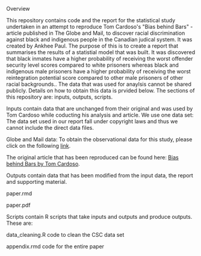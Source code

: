 Overview

This repository contains code and the report for the statistical study undertaken in an attempt to reproduce Tom Cardoso's "Bias behind Bars" - article published in The Globe and Mail, to discover racial discrimination against black and indigenous people in the Canadian  judical system. It was created by Ankhee Paul. The purpose of this is to create a report that summarises the results of a statistial model that was built. It was discovered that black inmates have a higher probability of receiving the worst offender security level scores compared to white prisoners whereas black and indigenous male prisoners have a higher probability of receiving the worst reintegration potential score compared to other male prisoners of other racial backgrounds.. The data that was used for anaylsis cannot be shared publicly. Details on how to obtain this data is prvided below. The sections of this repository are: inputs, outputs, scripts.

Inputs contain data that are unchanged from their original and was used by Tom Cardoso while coducting his analysis and article. We use one data set: The data set used in our report fall under copyright laws and thus we cannot include the direct data files.

Globe and Mail data: To obtain the observational data for this study, please click on the following [link](https://www.theglobeandmail.com/files/editorial/News/nw-na-risk-1023/The_Globe_and_Mail_CSC_OMS_2012-2018_20201022235635.zip).
 
The original article that has been reproduced can be found here: [Bias behind Bars by Tom Cardoso](https://www.theglobeandmail.com/canada/article-investigation-racial-bias-in-canadian-prison-risk-assessments/).

Outputs contain data that has been modified from the input data, the report and supporting material.

paper.rmd

paper.pdf

Scripts contain R scripts that take inputs and outputs and produce outputs. These are:

data_cleaning.R code to clean the CSC data set

appendix.rmd code for the entire paper